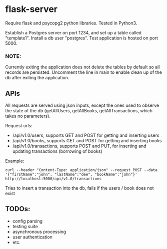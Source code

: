 # flask-server

Require flask and psycopg2 python libraries. Tested in Python3. 

Establish a Postgres server on port 1234, and set up a table called "template1". Install a db user "postgres". Test application is hosted on port 5000. 

### NOTE: 
Currently exiting the application does not delete the tables by default so all records are persisted. Uncomment the line in main to enable clean up of the db after exiting the application. 


## APIs

All requests are served using json inputs, except the ones used to observe the state of the db (getAllUsers, getAllBooks, getAllTransactions, which takes no parameters).

Request urls:
- /api/v1.0/users, supports GET and POST for getting and inserting users
- /api/v1.0/books, supports GET and POST for getting and inserting books
- /api/v1.0/transactions, supports POST and PUT, for inserting and updating transactions (borrowing of books) 

Example:

`curl --header "Content-Type: application/json" --request POST --data '{"firstName":"john", "lastName":"dee", "bookName":"john"}' http://localhost:5000/api/v1.0/transactions` 

Tries to insert a transaction into the db, fails if the users / book does not exist 


## TODOs:

- config parsing 
- testing suite
- asynchronous processing 
- user authentication 
- etc. 

